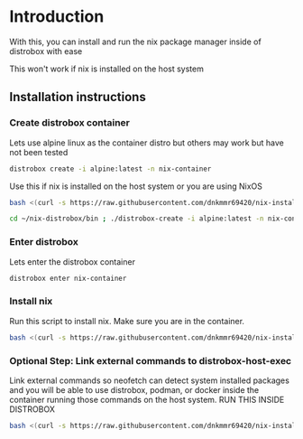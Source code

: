 # Introduction

With this, you can install and run the nix package manager inside of distrobox with ease

This won't work if nix is installed on the host system

## Installation instructions

### Create distrobox container

Lets use alpine linux as the container distro but others may work but have not been tested

```bash
distrobox create -i alpine:latest -n nix-container
```

Use this if nix is installed on the host system or you are using NixOS

```bash
bash <(curl -s https://raw.githubusercontent.com/dnkmmr69420/nix-installer-scripts/main/nix-distrobox/distrobox-no-mount-nix.sh)
```

```bash
cd ~/nix-distrobox/bin ; ./distrobox-create -i alpine:latest -n nix-container
```

### Enter distrobox

Lets enter the distrobox container

```bash
distrobox enter nix-container
```

### Install nix

Run this script to install nix. Make sure you are in the container.

```bash
bash <(curl -s https://raw.githubusercontent.com/dnkmmr69420/nix-installer-scripts/main/nix-distrobox/nix-distrobox-installer.sh)
```

### Optional Step: Link external commands to distrobox-host-exec

Link external commands so neofetch can detect system installed packages and you will be able to use distrobox, podman, or docker inside the container running those commands on the host system. RUN THIS INSIDE DISTROBOX

```bash
bash <(curl -s https://raw.githubusercontent.com/dnkmmr69420/nix-installer-scripts/main/nix-distrobox/add-external-commands.sh)
```
